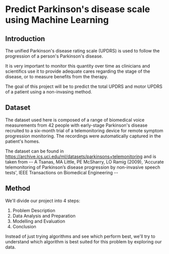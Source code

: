 # Predict Parkinson's disease scale using Machine Learning

## Introduction

The unified Parkinson's disease rating scale (UPDRS) is used to follow the progression of a person's Parkinson's disease.

It is very important to monitor this quantity over time as clinicians and scientifics use it to provide adequate cares regarding the stage of the disease, or to measure benefits from the therapy.

The goal of this project will be to predict the total UPDRS and motor UPDRS of a patient using a non-invasing method.

## Dataset

The dataset used here is composed of a range of biomedical voice measurements from 42 people with early-stage Parkinson's disease recruited to a six-month trial of a telemonitoring device for remote symptom progression monitoring. The recordings were automatically captured in the patient's homes.

The dataset can be found in https://archive.ics.uci.edu/ml/datasets/parkinsons+telemonitoring and is taken from -- A Tsanas, MA Little, PE McSharry, LO Ramig (2009), 'Accurate telemonitoring of Parkinson’s disease progression by non-invasive speech tests', IEEE Transactions on Biomedical Engineering --

## Method

We'll divide our project into 4 steps:
1. Problem Description
2. Data Analysis and Preparation
3. Modelling and Evaluation 
4. Conclusion

Instead of just trying algorithms and see which perform best, we'll try to understand which algorithm is best suited for this problem by exploring our data.
